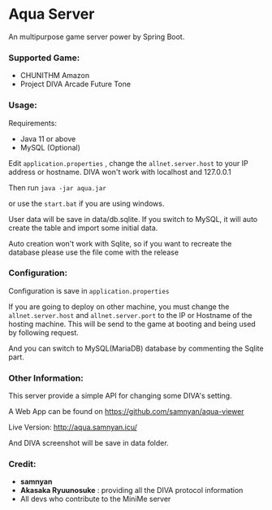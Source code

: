 # Aqua Server
An multipurpose game server power by Spring Boot.

### Supported Game:
* CHUNITHM Amazon
* Project DIVA Arcade Future Tone

### Usage:
Requirements:
* Java 11 or above
* MySQL (Optional)

Edit `application.properties` , change the `allnet.server.host` to your IP address or hostname.
DIVA won't work with localhost and 127.0.0.1

Then run `java -jar aqua.jar`

or use the `start.bat` if you are using windows.

User data will be save in data/db.sqlite.
If you switch to MySQL, it will auto create the table and import some initial data.

Auto creation won't work with Sqlite, so if you want to recreate the database please use the file come with the release

### Configuration:
Configuration is save in `application.properties`

If you are going to deploy on other machine, you must change the `allnet.server.host` and `allnet.server.port` to the IP or Hostname of the hosting machine.
This will be send to the game at booting and being used by following request.

And you can switch to MySQL(MariaDB) database by commenting the Sqlite part.

### Other Information:
This server provide a simple API for changing some DIVA's setting.

A Web App can be found on https://github.com/samnyan/aqua-viewer

Live Version: http://aqua.samnyan.icu/

And DIVA screenshot will be save in data folder.

### Credit:
* **samnyan**
* **Akasaka Ryuunosuke** : providing all the DIVA protocol information
* All devs who contribute to the MiniMe server